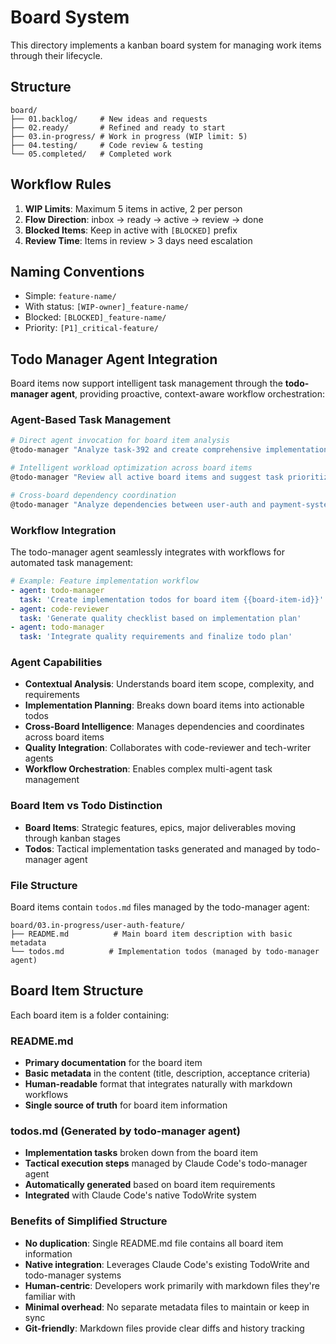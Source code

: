 # Board System

This directory implements a kanban board system for managing work items through their lifecycle.

## Structure

```
board/
├── 01.backlog/     # New ideas and requests
├── 02.ready/       # Refined and ready to start
├── 03.in-progress/ # Work in progress (WIP limit: 5)
├── 04.testing/     # Code review & testing
└── 05.completed/   # Completed work
```

## Workflow Rules

1. **WIP Limits**: Maximum 5 items in active, 2 per person
2. **Flow Direction**: inbox → ready → active → review → done
3. **Blocked Items**: Keep in active with `[BLOCKED]` prefix
4. **Review Time**: Items in review > 3 days need escalation

## Naming Conventions

- Simple: `feature-name/`
- With status: `[WIP-owner]_feature-name/`
- Blocked: `[BLOCKED]_feature-name/`
- Priority: `[P1]_critical-feature/`

## Todo Manager Agent Integration

Board items now support intelligent task management through the **todo-manager agent**, providing proactive, context-aware workflow orchestration:

### Agent-Based Task Management

```bash
# Direct agent invocation for board item analysis
@todo-manager "Analyze task-392 and create comprehensive implementation todos"

# Intelligent workload optimization across board items
@todo-manager "Review all active board items and suggest task prioritization"

# Cross-board dependency coordination
@todo-manager "Analyze dependencies between user-auth and payment-system board items"
```

### Workflow Integration

The todo-manager agent seamlessly integrates with workflows for automated task management:

```yaml
# Example: Feature implementation workflow
- agent: todo-manager
  task: 'Create implementation todos for board item {{board-item-id}}'
- agent: code-reviewer
  task: 'Generate quality checklist based on implementation plan'
- agent: todo-manager
  task: 'Integrate quality requirements and finalize todo plan'
```

### Agent Capabilities

- **Contextual Analysis**: Understands board item scope, complexity, and requirements
- **Implementation Planning**: Breaks down board items into actionable todos
- **Cross-Board Intelligence**: Manages dependencies and coordinates across board items
- **Quality Integration**: Collaborates with code-reviewer and tech-writer agents
- **Workflow Orchestration**: Enables complex multi-agent task management

### Board Item vs Todo Distinction

- **Board Items**: Strategic features, epics, major deliverables moving through kanban stages
- **Todos**: Tactical implementation tasks generated and managed by todo-manager agent

### File Structure

Board items contain `todos.md` files managed by the todo-manager agent:

```
board/03.in-progress/user-auth-feature/
├── README.md          # Main board item description with basic metadata
└── todos.md          # Implementation todos (managed by todo-manager agent)
```

## Board Item Structure

Each board item is a folder containing:

### README.md

- **Primary documentation** for the board item
- **Basic metadata** in the content (title, description, acceptance criteria)
- **Human-readable** format that integrates naturally with markdown workflows
- **Single source of truth** for board item information

### todos.md (Generated by todo-manager agent)

- **Implementation tasks** broken down from the board item
- **Tactical execution steps** managed by Claude Code's todo-manager agent
- **Automatically generated** based on board item requirements
- **Integrated** with Claude Code's native TodoWrite system

### Benefits of Simplified Structure

- **No duplication**: Single README.md file contains all board item information
- **Native integration**: Leverages Claude Code's existing TodoWrite and todo-manager systems
- **Human-centric**: Developers work primarily with markdown files they're familiar with
- **Minimal overhead**: No separate metadata files to maintain or keep in sync
- **Git-friendly**: Markdown files provide clear diffs and history tracking
